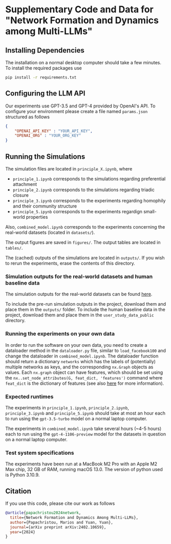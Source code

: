# Supplementary Code and Data for "Network Formation and Dynamics among Multi-LLMs"

## Installing Dependencies 

The installation on a normal desktop computer should take a few minutes. To install the required packages use 

```bash
pip install -r requirements.txt
```

## Configuring the LLM API

Our experiments use GPT-3.5 and GPT-4 provided by OpenAI's API. To configure your environment please create a file named `params.json` structured as follows

```json
{
    "OPENAI_API_KEY" : "YOUR_API_KEY",
    "OPENAI_ORG" : "YOUR_ORG_KEY"
}
```

## Running the Simulations

The simulation files are located in `principle_X.ipynb`, where

 * `principle_1.ipynb` corresponds to the simulations regarding preferential attachment
 * `principle_2.ipynb` corresponds to the simulations regarding triadic closure
 * `principle_3.ipynb` corresponds to the experiments regarding homophily and their community structure
 * `principle_5.ipynb` corresponds to the experiments regardign small-world properties

Also, `combined_model.ipynb` corresponds to the experiments concerning the real-world datasets (located in `datasets/`).
  
The output figures are saved in `figures/`. The output tables are located in `tables/`. 

The (cached) outputs of the simulations are located in `outputs/`. If you wish to rerun the experiments, erase the contents of this directory. 

### Simulation outputs for the real-world datasets and human baseline data

The simulation outputs for the real-world datasets can be found [here](https://drive.google.com/drive/folders/1nalOHz7fYA7EFegZ1wKuwz56BMuZB1ex?usp=drive_link). 

To include the pre-run simulation outputs in the project, download them and place them in the `outputs/` folder. 
To include the human baseline data in the project, download them and place them in the `user_study_data_public` directory.

### Running the experiments on your own data

In order to run the software on your own data, you need to create a dataloader method in the `dataloader.py` file, similar to `load_facebook100` and change the dataloader in `combined_model.ipynb`. The dataloader function should return a dictionary `networks` which has the labels of (potentially) multiple networks as keys, and the corresponding `nx.Graph` objects as values. Each `nx.graph` object can have features, which should be set using the `nx..set_node_attributes(G, feat_dict, 'features')` command where `feat_dict` is the dictionary of features (see also [here](https://networkx.org/documentation/stable/reference/generated/networkx.classes.function.set_node_attributes.html) for more information). 

### Expected runtimes 

The experiments in `principle_1.ipynb`, `principle_2.ipynb`, `principle_3.ipynb` and `principle_5.ipynb` should take at most an hour each to run using the `gpt-3.5-turbo` model on a normal laptop computer. 

The experiments in `combined_model.ipynb` take several hours (~4-5 hours) each to run using the `gpt-4-1106-preview` model for the datasets in question on a normal laptop computer.

### Test system specifications

The experiments have been run at a MacBook M2 Pro with an Apple M2 Max chip, 32 GB of RAM, running macOS 13.0. The version of python used is Python 3.10.9. 

## Citation

If you use this code, please cite our work as follows

```bibtex
@article{papachristou2024network,
  title={Network Formation and Dynamics Among Multi-LLMs},
  author={Papachristou, Marios and Yuan, Yuan},
  journal={arXiv preprint arXiv:2402.10659},
  year={2024}
}
```